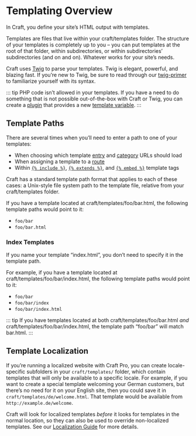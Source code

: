 # Templating Overview

In Craft, you define your site’s HTML output with templates.

Templates are files that live within your craft/templates folder. The structure of your templates is completely up to you – you can put templates at the root of that folder, within subdirectories, or within subdirectories’ subdirectories (and on and on). Whatever works for your site’s needs.

Craft uses [Twig](http://twig.sensiolabs.org/) to parse your templates. Twig is elegant, powerful, and blazing fast. If you’re new to Twig, be sure to read through our [twig-primer](twig-primer.md) to familiarize yourself with its syntax.

::: tip
PHP code isn’t allowed in your templates. If you have a need to do something that is not possible out-of-the-box with Craft or Twig, you can create a [plugin](plugins/introduction.md) that provides a new [template variable](plugins/variables.md).
:::

## Template Paths

There are several times when you’ll need to enter a path to one of your templates:

* When choosing which template [entry](sections-and-entries.md) and [category](categories.md) URLs should load
* When assigning a template to a [route](routing.md#dynamic-routes)
* Within [`{% include %}`](http://twig.sensiolabs.org/doc/tags/include.html), [`{% extends %}`](http://twig.sensiolabs.org/doc/tags/extends.html), and [`{% embed %}`](http://twig.sensiolabs.org/doc/tags/embed.html) template tags

Craft has a standard template path format that applies to each of these cases: a Unix-style file system path to the template file, relative from your craft/templates folder.

If you have a template located at craft/templates/foo/bar.html, the following template paths would point to it:

* `foo/bar`
* `foo/bar.html`

### Index Templates

If you name your template “index.html”, you don’t need to specify it in the template path.

For example, if you have a template located at craft/templates/foo/bar/index.html, the following template paths would point to it:

* `foo/bar`
* `foo/bar/index`
* `foo/bar/index.html`

::: tip
If you have templates located at both craft/templates/foo/bar.html *and* craft/templates/foo/bar/index.html, the template path “foo/bar” will match bar.html.
:::

## Template Localization

If you’re running a localized website with Craft Pro, you can create locale-specific subfolders in your `craft/templates/` folder, which contain templates that will only be available to a specific locale. For example, if you want to create a special template welcoming your German customers, but there’s no need for it on your English site, then you could save it in `craft/templates/de/welcome.html`. That template would be available from `http://example.de/welcome`.

Craft will look for localized templates _before_ it looks for templates in the normal location, so they can also be used to override non-localized templates. See our [Localization Guide](localization-guide.md) for more details.
